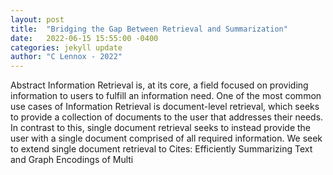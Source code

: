 ```yaml
---
layout: post
title:  "Bridging the Gap Between Retrieval and Summarization"
date:   2022-06-15 15:55:00 -0400
categories: jekyll update
author: "C Lennox - 2022"
---
```

Abstract Information Retrieval is, at its core, a field focused on providing information to users to fulfill an information need. One of the most common use cases of Information Retrieval is document-level retrieval, which seeks to provide a collection of documents to the user that addresses their needs. In contrast to this, single document retrieval seeks to instead provide the user with a single document comprised of all required information. We seek to extend single document retrieval to 
Cites: Efficiently Summarizing Text and Graph Encodings of Multi